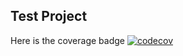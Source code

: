 ## Test Project 

Here is the coverage badge [![codecov](https://codecov.io/gh/maurapintor/try_coverage_and_docstrings/graph/badge.svg?token=VD414S01IG)](https://codecov.io/gh/maurapintor/try_coverage_and_docstrings)